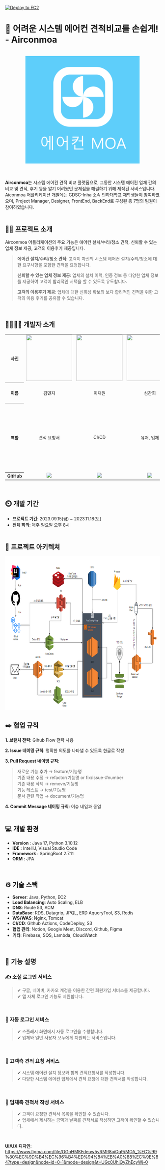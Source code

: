 [![Deploy to EC2](https://github.com/AirconMoa/AirconMoa-Server/actions/workflows/CICD.yml/badge.svg)](https://github.com/AirconMoa/AirconMoa-Server/actions/workflows/CICD.yml)
# 🙌 어려운 시스템 에어컨 견적비교를 손쉽게! - Airconmoa
<br>
<div align="center">
<img src="https://github.com/AirconMoa/airconmoa-test-server/blob/main/logo.png" height="350">
</div>
<br>
<br>

**Airconmoa**는 시스템 에어컨 견적 비교 플랫폼으로, 그동안 시스템 에어컨 업체 간의 비교 및 견적, 후기 등을 알기 어려웠던 문제점을 해결하기 위해 제작된 서비스입니다. Aiconmoa 어플리케이션 개발에는 GDSC-Inha 소속 인하대학교 재학생들이 참여하였으며, Project Manager, Designer, FrontEnd, BackEnd로 구성된 총 7명의 팀원이 참여하였습니다.
<br>
<br>
## 👨‍🏫 프로젝트 소개
Airconmoa 어플리케이션의 주요 기능은 에어컨 설치/수리/청소 견적, 신뢰할 수 있는 업체 정보 제공, 고객의 이용후기 제공입니다.
> **에어컨 설치/수리/청소 견적**: 고객이 자신의 시스템 에어컨 설치/수리/청소에 대한 요구사항을 포함한 견적을 요청합니다.
> 
> **신뢰할 수 있는 업체 정보 제공**: 업체의 설치 이력, 인증 정보 등 다양한 업체 정보를 제공하여 고객이 합리적인 서택을 할 수 있도록 유도합니다.
> 
> **고객의 이용후기 제공**: 업체에 대한 신회성 확보와 보다 합리적인 견적을 위한 고객의 이용 후기를 공유할 수 있습니다.
<br>
<h2 id="teamInfo"> 👨‍👨‍👦‍👦 개발자 소개</h2>

<table width="950">
    <thead>
    </thead>
    <tr>
        <th>사진</th>
        <td width="100" align="center">
            <a href="https://github.com/minjgziii">
                <img src="https://avatars.githubusercontent.com/u/104371003?v=4" width="150" height="150">
            </a>
        </td>
        <td width="100" align="center">
            <a href="https://github.com/jaewonLeeKOR">
                <img src="https://avatars.githubusercontent.com/u/58386334?v=4" width="150" height="150">
            </a>
        </td>
        <td width="100" align="center">
            <a href="https://github.com/lxxyxin">
                <img src="https://avatars.githubusercontent.com/u/98477056?v=4" width="150" height="150">
            </a>
        </td>
        <td width="100" align="center">
            <a href="https://github.com/gmlstjq123">
                <img src="https://github.com/AirconMoa/airconmoa-test-server/blob/main/%EB%8B%A4%EC%9A%B4%EB%A1%9C%EB%93%9C.jfif" width="150" height="150">
            </a>
        </td>
    </tr>
    <tr>
        <th>이름</th>
        <td width="100" align="center">김민지</td>
        <td width="100" align="center">이재원</td>
        <td width="100" align="center">심찬희</td>
        <td width="100" align="center">변현섭</td>
    </tr>
    <tr>
        <th>역할</th>
        <td width="150" align="center">
            견적 요청서 
        </td>
        <td width="150" align="center">
            CI/CD
        </td>
        <td width="150" align="center">
            유저, 업체
        </td>
        <td width="150" align="center">
            견적서, 서버<br>배포, 아키텍쳐
        </td>
    </tr>
    <tr>
        <th>GitHub</th>
        <td width="100" align="center">
            <a href="https://github.com/minjgziii">
                <img src="http://img.shields.io/badge/gmlstjq123-green?style=social&logo=github"/>
            </a>
        </td>
        <td width="100" align="center">
            <a href="https://github.com/jaewonLeeKOR">
                <img src="http://img.shields.io/badge/rossssa-green?style=social&logo=github"/>
            </a>
        </td>
        <td width="100" align="center">
            <a href="https://github.com/kick-sim">
                <img src="http://img.shields.io/badge/songhaechan-green?style=social&logo=github"/>
            </a>
        </td>
        <td width="100" align="center">
            <a href="https://github.com/gmlstjq123">
                <img src="http://img.shields.io/badge/duddn2012-green?style=social&logo=github"/>
            </a>
        </td>
    </tr>
  
</table>
<br>

## ⏲️ 개발 기간 
- **프로젝트 기간**: 2023.09.15(금) ~ 2023.11.18(토)
- **전체 회의**: 매주 일요일 오후 8시
  <br>
  <br>
## 📝 프로젝트 아키텍쳐
<div align="center"><a href="https://github.com/AirconMoa/airconmoa-test-server/blob/main/%ED%94%84%EB%A1%9C%EC%A0%9D%ED%8A%B8%20%EC%95%84%ED%82%A4%ED%85%8D%EC%B3%90.png">
<img src="https://github.com/AirconMoa/airconmoa-test-server/blob/main/%ED%94%84%EB%A1%9C%EC%A0%9D%ED%8A%B8%20%EC%95%84%ED%82%A4%ED%85%8D%EC%B3%90.png" height="500"></a>
</div>

## ✒️ 협업 규칙
 **1. 브랜치 전략**: Gihub Flow 전략 사용

 **2. Issue 네이밍 규칙**: 명확한 의도를 나타낼 수 있도록 한글로 작성

 **3. Pull Request 네이밍 규칙**:<br>
   > 새로운 기능 추가 → feature/기능명<br>
   > 기존 내용 수정 → refactor/기능명 or fix/issue-#number<br>
   > 기존 내용 삭제 → remove/기능명<br>
   > 기능 테스트 → test/기능명<br>
   > 문서 관련 작업 → document/기능명

 **4. Commit Message 네이밍 규칙**: 이슈 네임과 동일
<br>
<br>

## 💻 개발 환경
- **Version** : Java 17, Python 3.10.12
- **IDE** : IntelliJ, Visual Studio Code
- **Framework** : SpringBoot 2.7.11
- **ORM** : JPA
<br>

## ⚙️ 기술 스택
- **Server**: Java, Python, EC2
- **Load Balancing**: Auto Scaling, ELB
- **DNS**: Route 53, ACM
- **DataBase**: RDS, Datagrip, JPQL, ERD AqueryTool, S3, Redis
- **WS/WAS**: Nginx, Tomcat
- **CI/CD**: Github Actions, CodeDeploy, S3
- **협업 관리**: Notion, Google Meet, Discord, Github, Figma
- **기타**: Firebase, SQS, Lambda, CloudWatch
<br>

## 📱 기능 설명 

### ✍ 소셜 로그인 서비스
> ✔ 구글, 네이버, 카카오 계정을 이용한 간편 회원가입 서비스를 제공합니다.<br>
> ✔ 앱 자체 로그인 기능도 지원합니다.
<br>

### 🔑 자동 로그인 서비스
> ✔ 스플래시 화면에서 자동 로그인을 수행합니다.<br>
> ✔ 업체와 일반 사용자 모두에게 지원되는 서비스입니다.
<br>

### 📣 고객측 견적 요청 서비스
> ✔ 시스템 에어컨 설치 정보와 함께 견적요청서를 작성합니다.<br>
> ✔ 다양한 시스템 에어컨 업체에서 견적 요청에 대한 견적서를 작성합니다.
<br>

### 📝 업체측 견적서 작성 서비스
> ✔ 고객이 요청한 견적서 목록을 확인할 수 있습니다.<br>
> ✔ 업체에서 제시하는 금액과 날짜를 견적서로 작성하면 고객이 확인할 수 있습니다.
<br>

**UI/UX 디자인**: <https://www.figma.com/file/OGnHMKFdeuw5vRMR8oiOq9/MOA_%EC%99%80%EC%9D%B4%EC%96%B4%ED%94%84%EB%A0%88%EC%9E%84?type=design&node-id=0-1&mode=design&t=UGc0UhiQyZhEcyWj-0>



